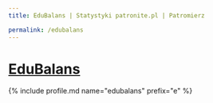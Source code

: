 ```yaml
---
title: EduBalans | Statystyki patronite.pl | Patromierz

permalink: /edubalans
---
```


# [EduBalans](https://patronite.pl/edubalans)

{% include profile.md name="edubalans" prefix="e" %}
